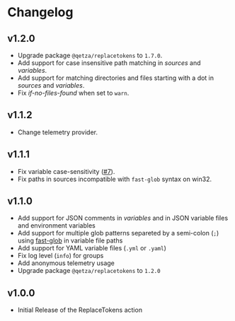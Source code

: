# Changelog
## v1.2.0
- Upgrade package `@qetza/replacetokens` to `1.7.0`.
- Add support for case insensitive path matching in _sources_ and _variables_.
- Add support for matching directories and files starting with a dot in _sources_ and _variables_.
- Fix _if-no-files-found_ when set to `warn`.

## v1.1.2
- Change telemetry provider.

## v1.1.1
- Fix variable case-sensitivity ([#7](https://github.com/qetza/replacetokens-action/issues/7)).
- Fix paths in sources incompatible with `fast-glob` syntax on win32.

## v1.1.0
- Add support for JSON comments in _variables_ and in JSON variable files and environment variables
- Add support for multiple glob patterns separeted by a semi-colon (`;`) using [fast-glob](https://github.com/mrmlnc/fast-glob) in variable file paths
- Add support for YAML variable files (`.yml` or `.yaml`)
- Fix log level (`info`) for groups
- Add anonymous telemetry usage
- Upgrade package `@qetza/replacetokens` to `1.2.0`

## v1.0.0
- Initial Release of the ReplaceTokens action